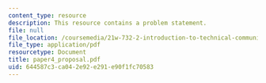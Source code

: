 ```yaml
---
content_type: resource
description: This resource contains a problem statement.
file: null
file_location: /coursemedia/21w-732-2-introduction-to-technical-communication-ethics-in-science-and-technology-fall-2006/644587c3ca042e92e291e90f1fc70583_paper4_proposal.pdf
file_type: application/pdf
resourcetype: Document
title: paper4_proposal.pdf
uid: 644587c3-ca04-2e92-e291-e90f1fc70583
---
```

